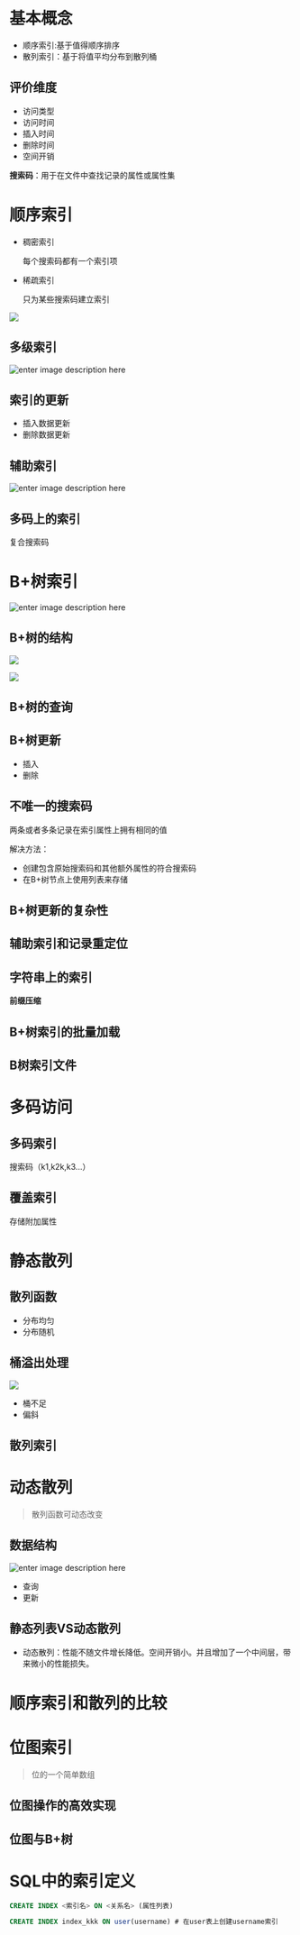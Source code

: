 # 基本概念

- 顺序索引:基于值得顺序排序
- 散列索引：基于将值平均分布到散列桶

## 评价维度

- 访问类型
- 访问时间
- 插入时间
- 删除时间
- 空间开销

**搜索码**：用于在文件中查找记录的属性或属性集

# 顺序索引

- 稠密索引

  每个搜索码都有一个索引项

- 稀疏索引

  只为某些搜索码建立索引

![](https://upload-images.jianshu.io/upload_images/6161179-992f138e3d4b5457.png?imageMogr2/auto-orient/strip%7CimageView2/2/w/1000/format/webp)

## 多级索引

![enter image description here](https://img-blog.csdn.net/20180318141334176?watermark/2/text/Ly9ibG9nLmNzZG4ubmV0L0dleHJpb3I=/font/5a6L5L2T/fontsize/400/fill/I0JBQkFCMA==/dissolve/70)

## 索引的更新

- 插入数据更新
- 删除数据更新

## 辅助索引

![enter image description here](https://img-blog.csdn.net/20180318141348435?watermark/2/text/Ly9ibG9nLmNzZG4ubmV0L0dleHJpb3I=/font/5a6L5L2T/fontsize/400/fill/I0JBQkFCMA==/dissolve/70)

## 多码上的索引

复合搜索码

# B+树索引

![enter image description here](https://img-blog.csdn.net/20160705112611539?watermark/2/text/aHR0cDovL2Jsb2cuY3Nkbi5uZXQv/font/5a6L5L2T/fontsize/400/fill/I0JBQkFCMA==/dissolve/70/gravity/Center)

## B+树的结构

![](https://upload-images.jianshu.io/upload_images/6161179-2cfccd836176b890.jpg?imageMogr2/auto-orient/strip%7CimageView2/2/w/920/format/webp)

![](https://upload-images.jianshu.io/upload_images/6161179-77fe73282921fb2e.jpg?imageMogr2/auto-orient/strip%7CimageView2/2/w/1000/format/webp)

## B+树的查询

## B+树更新

- 插入
- 删除

## 不唯一的搜索码

两条或者多条记录在索引属性上拥有相同的值

解决方法：

- 创建包含原始搜索码和其他额外属性的符合搜索码
- 在B+树节点上使用列表来存储

## B+树更新的复杂性

## 辅助索引和记录重定位

## 字符串上的索引

**前缀压缩**

## B+树索引的批量加载

## B树索引文件

# 多码访问

## 多码索引

搜索码（k1,k2k,k3...）

## 覆盖索引

存储附加属性

# 静态散列

## 散列函数

- 分布均匀
- 分布随机

## 桶溢出处理

![](https://upload-images.jianshu.io/upload_images/6161179-bdfd18b032e37082.png?imageMogr2/auto-orient/strip%7CimageView2/2/w/838/format/webp)

- 桶不足
- 偏斜

## 散列索引

# 动态散列

> 散列函数可动态改变

## 数据结构

![enter image description here](https://ask.qcloudimg.com/http-save/yehe-1008345/wjz044kc5l.jpeg?imageView2/2/w/1620)

- 查询
- 更新

## 静态列表VS动态散列

- 动态散列：性能不随文件增长降低。空间开销小。并且增加了一个中间层，带来微小的性能损失。

# 顺序索引和散列的比较

# 位图索引

> 位的一个简单数组

## 位图操作的高效实现

## 位图与B+树

# SQL中的索引定义

```sql
CREATE INDEX <索引名> ON <关系名> (属性列表)
```

```sql
CREATE INDEX index_kkk ON user(username) # 在user表上创建username索引
```


